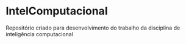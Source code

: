 # IntelComputacional
Repositório criado para desenvolvimento do trabalho da disciplina de inteligência computacional
